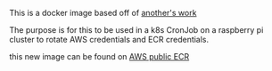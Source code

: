 This is a docker image based off of [another's work][1]

The purpose is for this to be used in a k8s CronJob on a raspberry pi cluster to rotate AWS credentials and ECR credentials.

this new image can be found on [AWS public ECR][2]


[1]: https://github.com/Odania-IT/aws-kubectl
[2]: https://gallery.ecr.aws/joseph-jones/aws-kubectl
